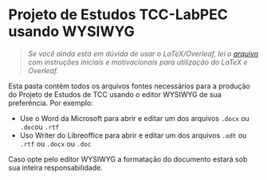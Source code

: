 # Projeto de Estudos TCC-LabPEC usando WYSIWYG

> *Se você ainda está em dúvida de usar o LaTeX/Overleaf, lei o [arquivo](LaTeXandOverleaf/Fonseca_2020.pdf) com instruções iniciais e motivacionais para utilização do LaTeX e Overleaf.*

Esta pasta contém todos os arquivos fontes necessários para a produção do Projeto de Estudos de TCC usando o editor WYSIWYG de sua preferência. Por exemplo:

* Use o Word da Microsoft para abrir e editar um dos arquivos `.docx` ou `.doc`ou `.rtf`
* Uso Writer do Libreoffice para abrir e editar um dos arquivos `.odt` ou `.rtf` ou `.docx` ou `.doc`

Caso opte pelo editor WYSIWYG a formatação do documento estará sob sua inteira responsabilidade. 


